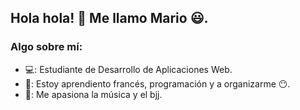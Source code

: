 ## Hola hola! 👋 Me llamo Mario :smiley:.

### Algo sobre mí:

- :computer:: Estudiante de Desarrollo de Aplicaciones Web.
- :book:: Estoy aprendiento francés, programación y a organizarme :no_mouth:.
- :walking:: Me apasiona la música y el bjj.
